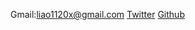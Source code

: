 Gmail:liao1120x@gmail.com
[Twitter](https://twitter.com/justinxharold1)
[Github](github.com/Justin-Xiang)

<!---
Justin-Xiang/Justin-Xiang is a ✨ special ✨ repository because its `README.md` (this file) appears on your GitHub profile.
You can click the Preview link to take a look at your changes.
--->
